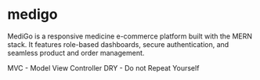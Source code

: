 # medigo
MediGo is a responsive medicine e-commerce platform built with the MERN stack. It features role-based dashboards, secure authentication, and seamless product and order management.



MVC - Model View Controller
DRY - Do not Repeat Yourself